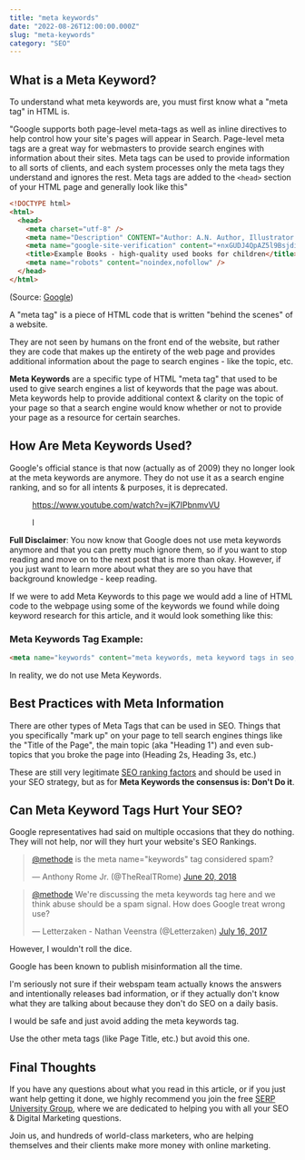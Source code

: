 ```yaml
---
title: "meta keywords"
date: "2022-08-26T12:00:00.000Z"
slug: "meta-keywords"
category: "SEO"
---
```


## What is a Meta Keyword?

To understand what meta keywords are, you must first know what a "meta tag" in HTML is.

"Google supports both page-level meta-tags as well as inline directives to help control how your site's pages will appear in Search. Page-level meta tags are a great way for webmasters to provide search engines with information about their sites. Meta tags can be used to provide information to all sorts of clients, and each system processes only the meta tags they understand and ignores the rest. Meta tags are added to the `<head>` section of your HTML page and generally look like this"

```html
<!DOCTYPE html>
<html>
  <head>
    <meta charset="utf-8" />
    <meta name="Description" CONTENT="Author: A.N. Author, Illustrator: P. Picture, Category: Books, Price:  £9.24, Length: 784 pages" />
    <meta name="google-site-verification" content="+nxGUDJ4QpAZ5l9Bsjdi102tLVC21AIh5d1Nl23908vVuFHs34"/>
    <title>Example Books - high-quality used books for children</title>
    <meta name="robots" content="noindex,nofollow" />
  </head>
</html>
```

(Source: [Google](https://support.google.com/webmasters/answer/79812?hl=en))

A "meta tag" is a piece of HTML code that is written "behind the scenes" of a website.

They are not seen by humans on the front end of the website, but rather they are code that makes up the entirety of the web page and provides additional information about the page to search engines - like the topic, etc.

**Meta Keywords** are a specific type of HTML "meta tag" that used to be used to give search engines a list of keywords that the page was about. Meta keywords help to provide additional context & clarity on the topic of your page so that a search engine would know whether or not to provide your page as a resource for certain searches.

## How Are Meta Keywords Used?

Google's official stance is that now (actually as of 2009) they no longer look at the meta keywords are anymore. They do not use it as a search engine ranking, and so for all intents & purposes, it is deprecated.

<figure>

https://www.youtube.com/watch?v=jK7IPbnmvVU

<figcaption>

l

</figcaption>

</figure>

**Full Disclaimer**: You now know that Google does not use meta keywords anymore and that you can pretty much ignore them, so if you want to stop reading and move on to the next post that is more than okay. However, if you just want to learn more about what they are so you have that background knowledge - keep reading.

If we were to add Meta Keywords to this page we would add a line of HTML code to the webpage using some of the keywords we found while doing keyword research for this article, and it would look something like this:

### Meta Keywords Tag Example:

```html
<meta name="keywords" content="meta keywords, meta keyword tags in seo, how to use meta keywords, meta keyword importance" />
```

In reality, we do not use Meta Keywords.

## Best Practices with Meta Information

There are other types of Meta Tags that can be used in SEO. Things that you specifically "mark up" on your page to tell search engines things like the "Title of the Page", the main topic (aka "Heading 1") and even sub-topics that you broke the page into (Heading 2s, Heading 3s, etc.)

These are still very legitimate [SEO ranking factors](https://devinschumacher.com/google-ranking-factors/) and should be used in your SEO strategy, but as for **Meta Keywords the consensus is: Don't Do it**.

## Can Meta Keyword Tags Hurt Your SEO?

Google representatives had said on multiple occasions that they do nothing. They will not help, nor will they hurt your website's SEO Rankings.

<blockquote class="twitter-tweet"><p lang="en" dir="ltr"><a href="https://twitter.com/methode?ref_src=twsrc%5Etfw">@methode</a> is the meta name="keywords" tag considered spam?</p>— Anthony Rome Jr. (@TheRealTRome) <a href="https://twitter.com/TheRealTRome/status/1009510997130928132?ref_src=twsrc%5Etfw">June 20, 2018</a></blockquote>

<blockquote class="twitter-tweet"><p lang="en" dir="ltr"><a href="https://twitter.com/methode?ref_src=twsrc%5Etfw">@methode</a> We're discussing the meta keywords tag here and we think abuse should be a spam signal. How does Google treat wrong use?</p>— Letterzaken - Nathan Veenstra (@Letterzaken) <a href="https://twitter.com/Letterzaken/status/886641082922135552?ref_src=twsrc%5Etfw">July 16, 2017</a></blockquote>

However, I wouldn't roll the dice.

Google has been known to publish misinformation all the time.

I'm seriously not sure if their webspam team actually knows the answers and intentionally releases bad information, or if they actually don't know what they are talking about because they don't do SEO on a daily basis.

I would be safe and just avoid adding the meta keywords tag.

Use the other meta tags (like Page Title, etc.) but avoid this one.

## Final Thoughts

If you have any questions about what you read in this article, or if you just want help getting it done, we highly recommend you join the free [SERP University Group](http://serp.university), where we are dedicated to helping you with all your SEO & Digital Marketing questions.

Join us, and hundreds of world-class marketers, who are helping themselves and their clients make more money with online marketing.
